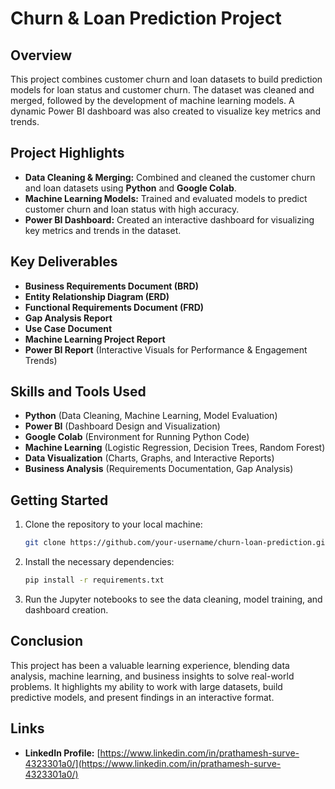 
# Churn & Loan Prediction Project

## Overview
This project combines customer churn and loan datasets to build prediction models for loan status and customer churn. The dataset was cleaned and merged, followed by the development of machine learning models. A dynamic Power BI dashboard was also created to visualize key metrics and trends.

## Project Highlights
- **Data Cleaning & Merging:** Combined and cleaned the customer churn and loan datasets using **Python** and **Google Colab**.
- **Machine Learning Models:** Trained and evaluated models to predict customer churn and loan status with high accuracy.
- **Power BI Dashboard:** Created an interactive dashboard for visualizing key metrics and trends in the dataset.

## Key Deliverables
- **Business Requirements Document (BRD)**
- **Entity Relationship Diagram (ERD)**
- **Functional Requirements Document (FRD)**
- **Gap Analysis Report**
- **Use Case Document**
- **Machine Learning Project Report**
- **Power BI Report** (Interactive Visuals for Performance & Engagement Trends)

## Skills and Tools Used
- **Python** (Data Cleaning, Machine Learning, Model Evaluation)
- **Power BI** (Dashboard Design and Visualization)
- **Google Colab** (Environment for Running Python Code)
- **Machine Learning** (Logistic Regression, Decision Trees, Random Forest)
- **Data Visualization** (Charts, Graphs, and Interactive Reports)
- **Business Analysis** (Requirements Documentation, Gap Analysis)

## Getting Started
1. Clone the repository to your local machine:
   ```bash
   git clone https://github.com/your-username/churn-loan-prediction.git
   ```
2. Install the necessary dependencies:
   ```bash
   pip install -r requirements.txt
   ```
3. Run the Jupyter notebooks to see the data cleaning, model training, and dashboard creation.

## Conclusion
This project has been a valuable learning experience, blending data analysis, machine learning, and business insights to solve real-world problems. It highlights my ability to work with large datasets, build predictive models, and present findings in an interactive format.

## Links
- **LinkedIn Profile:** [https://www.linkedin.com/in/prathamesh-surve-4323301a0/](https://www.linkedin.com/in/prathamesh-surve-4323301a0/)
